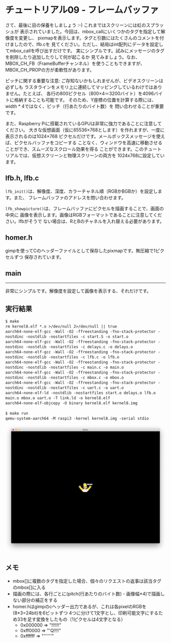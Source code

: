 # チュートリアル09 - フレームバッファ

さて、最後に目の保養をしましょう :-) これまではスクリーンには虹のスプラッシュが
表示されていました。今回は、mbox_callにいくつかのタグを指定して解像度を変更し、
pixmapを表示します。タグと引数にはたくさんのコメントを付けましたので、lfb.cを
見てください。ただし、結局はint配列にデータを設定してmbox_callを呼び出すだけです。
実にシンプルです。試みにメッセージのタグを削除したり追加したりして何が起こるか
見てみましょう。なお、MBOX_CH_FB（FrameBufferチャンネル）を使うこともできますが、
MBOX_CH_PROPの方が柔軟性があります。

ピッチに関する重要な注意: ご存知ないかもしれませんが、ビデオスクリーンは必ずしも
ラスタラインをメモリ上に連続してマッピングしているわけではありません。たとえば、
各行の800ピクセル（800×4＝3200バイト）を4096バイトに格納することも可能です。
そのため、Y座標の位置を計算する際には、width * 4ではなく、ピッチ（行あたりのバイト数）を
問い合わせることが重要です。

また、Raspberry Piに搭載されているGPUは非常に強力であることに注意してください。
大きな仮想画面（仮に65536×768とします）を作れますが、一度に表示されるのは1024×768
ピクセルだけです。メールボックスメッセージを使えば、ピクセルバッファをコピーする
ことなく、ウィンドウを高速に移動させることができ、スムーズなスクロール効果を得る
ことができます。このチュートリアルでは、仮想スクリーンと物理スクリーンの両方を
1024x768に設定しています。

## lfb.h, lfb.c

`lfb_init()`は、解像度、深度、カラーチャネル順（RGBかBGBか）を設定します。また、
フレームバッファのアドレスを問い合わせます。

`lfb_showpicture()`は、フレームバッファにピクセルを描画することで、画面の中央に
画像を表示します。画像はRGBフォーマットであることに注意してください。lfbがそうで
ない場合は、RとBのチャネルを入れ替える必要があります。

## homer.h

gimpを使ってCのヘッダーファイルとして保存したpixmapです。無圧縮で1ピクセルずつ
保存されています。

## main
----

非常にシンプルです。解像度を設定して画像を表示する、それだけです。

## 実行結果

```
$ make
rm kernel8.elf *.o >/dev/null 2>/dev/null || true
aarch64-none-elf-gcc -Wall -O2 -ffreestanding -fno-stack-protector -nostdinc -nostdlib -nostartfiles -c start.S -o start.o
aarch64-none-elf-gcc -Wall -O2 -ffreestanding -fno-stack-protector -nostdinc -nostdlib -nostartfiles -c delays.c -o delays.o
aarch64-none-elf-gcc -Wall -O2 -ffreestanding -fno-stack-protector -nostdinc -nostdlib -nostartfiles -c lfb.c -o lfb.o
aarch64-none-elf-gcc -Wall -O2 -ffreestanding -fno-stack-protector -nostdinc -nostdlib -nostartfiles -c main.c -o main.o
aarch64-none-elf-gcc -Wall -O2 -ffreestanding -fno-stack-protector -nostdinc -nostdlib -nostartfiles -c mbox.c -o mbox.o
aarch64-none-elf-gcc -Wall -O2 -ffreestanding -fno-stack-protector -nostdinc -nostdlib -nostartfiles -c uart.c -o uart.o
aarch64-none-elf-ld -nostdlib -nostartfiles start.o delays.o lfb.o main.o mbox.o uart.o -T link.ld -o kernel8.elf
aarch64-none-elf-objcopy -O binary kernel8.elf kernel8.img

$ make run
qemu-system-aarch64 -M raspi3 -kernel kernel8.img -serial stdio
```

![表示画像](09_screen.png)


## メモ

- mbox[]に複数のタグを指定した場合、個々のリクエストの返事は該当タグのmbox[]に入る
- 描画の際には、各行ごとに(pitch(行あたりのバイト数) - 画像幅*4)で描画しない部分の補正をする
- homer.hはgimpのcヘッダー出力であるが、これは各pixelのRGBを(8*3=24bit)を6ビットずつ
  4つに分けて1文字とし、印刷可能文字にするため33を足す変換をしたもの（1ピクセルは4文字となる）
    - 0x000000 => "!!!!!!"
    - 0xff0000 => "'Q!!!!"
    - 0xffffff => "''''''"
